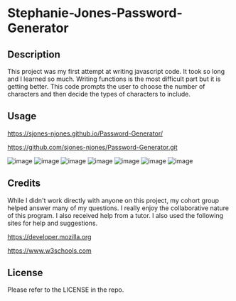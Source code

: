 # Stephanie-Jones-Password-Generator

## Description

This project was my first attempt at writing javascript code. It took so long and I learned so much. Writing functions is the most difficult part but it is getting better. This code prompts the user to choose the number of characters and then decide the types of characters to include.   
  
## Usage

https://sjones-njones.github.io/Password-Generator/

https://github.com/sjones-njones/Password-Generator.git

![image](https://github.com/sjones-njones/Password_Generator/assets/132145599/c1f4766c-a96d-4402-85eb-bae767dcff6b)
![image](https://github.com/sjones-njones/Password_Generator/assets/132145599/603e26ba-11e6-48b4-b8cc-08ee7f69bc11)
![image](https://github.com/sjones-njones/Password_Generator/assets/132145599/441b88db-8b2e-4739-993a-77b8f1e0bcf2)
![image](https://github.com/sjones-njones/Password_Generator/assets/132145599/1a3e066b-1a04-4ac0-aeca-3229617ea6c4)
![image](https://github.com/sjones-njones/Password_Generator/assets/132145599/f8d94cba-6382-4e6f-be2a-1ce0948a066c)
![image](https://github.com/sjones-njones/Password_Generator/assets/132145599/7199aace-ac3b-4481-ac5d-cc9147ddf428)
![image](https://github.com/sjones-njones/Password_Generator/assets/132145599/601465fd-43d2-45ee-96c6-88d574e68736)


## Credits

While I didn't work directly with anyone on this project, my cohort group helped answer many of my questions. I really enjoy the collaborative nature of this program.  I also received help from a tutor. I also used the following sites for help and suggestions.

https://developer.mozilla.org

https://www.w3schools.com

## License

Please refer to the LICENSE in the repo.
 

